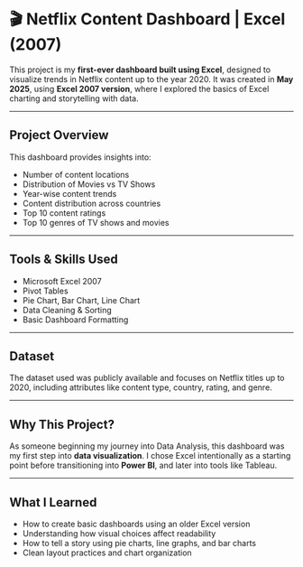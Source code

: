 # 🎬 Netflix Content Dashboard | Excel (2007)

This project is my **first-ever dashboard built using Excel**, designed to visualize trends in Netflix content up to the year 2020. It was created in **May 2025**, using **Excel 2007 version**, where I explored the basics of Excel charting and storytelling with data.

---

##  Project Overview

This dashboard provides insights into:

-  Number of content locations
-  Distribution of Movies vs TV Shows
-  Year-wise content trends
-  Content distribution across countries
-  Top 10 content ratings
-  Top 10 genres of TV shows and movies

---

##  Tools & Skills Used

- Microsoft Excel 2007
- Pivot Tables
- Pie Chart, Bar Chart, Line Chart
- Data Cleaning & Sorting
- Basic Dashboard Formatting

---

##  Dataset

The dataset used was publicly available and focuses on Netflix titles up to 2020, including attributes like content type, country, rating, and genre.

---

##  Why This Project?

As someone beginning my journey into Data Analysis, this dashboard was my first step into **data visualization**. I chose Excel intentionally as a starting point before transitioning into **Power BI**, and later into tools like Tableau.

---

##  What I Learned

- How to create basic dashboards using an older Excel version  
- Understanding how visual choices affect readability  
- How to tell a story using pie charts, line graphs, and bar charts  
- Clean layout practices and chart organization

